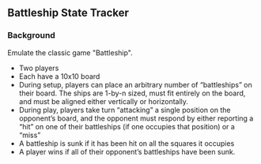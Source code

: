 ## Battleship State Tracker

### Background
Emulate the classic game "Battleship".
- Two players
- Each have a 10x10 board
- During setup, players can place an arbitrary number of “battleships” on their
board. The ships are 1-by-n sized, must fit entirely on the board, and must be
aligned either vertically or horizontally.
- During play, players take turn “attacking” a single position on the opponent’s
board, and the opponent must respond by either reporting a “hit” on one of
their battleships (if one occupies that position) or a “miss”
- A battleship is sunk if it has been hit on all the squares it occupies
- A player wins if all of their opponent’s battleships have been sunk. 



